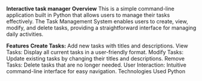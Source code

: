 **Interactive task manager**
**Overview**
This is a simple command-line application built in Python that allows users to manage their tasks effectively. The Task Management System enables users to create, view, modify, and delete tasks, providing a straightforward interface for managing daily activities.

**Features**
**Create Tasks:** Add new tasks with titles and descriptions.
View Tasks: Display all current tasks in a user-friendly format.
Modify Tasks: Update existing tasks by changing their titles and descriptions.
Remove Tasks: Delete tasks that are no longer needed.
User Interaction: Intuitive command-line interface for easy navigation.
Technologies Used
Python

